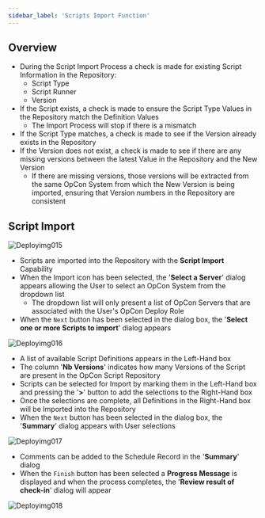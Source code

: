 ```yaml
---
sidebar_label: 'Scripts Import Function'
---
```


## Overview

* During the Script Import Process a check is made for existing Script Information in the Repository:
  * Script Type
  * Script Runner
  * Version
* If the Script exists, a check is made to ensure the Script Type Values in the Repository match the Definition Values
  * The Import Process will stop if there is a mismatch
* If the Script Type matches, a check is made to see if the Version already exists in the Repository
* If the Version does not exist, a check is made to see if there are any missing versions between the latest Value in the Repository and the New Version
  * If there are missing versions, those versions will be extracted from the same OpCon System from which the New Version is being imported, ensuring that Version numbers in the Repository are consistent
    
## Script Import

![Deployimg015](../static/imgdeploy/Deployimg015.png)

* Scripts are imported into the Repository with the **Script Import** Capability
* When the Import icon has been selected, the '**Select a Server**' dialog appears allowing the User to select an OpCon System from the dropdown list
  * The dropdown list will only present a list of OpCon Servers that are associated with the User's OpCon Deploy Role
* When the ```Next``` button has been selected in the dialog box, the '**Select one or more Scripts to import**' dialog appears

![Deployimg016](../static/imgdeploy/Deployimg016.png) 

* A list of available Script Definitions appears in the Left-Hand box
* The column '**Nb Versions**' indicates how many Versions of the Script are present in the OpCon Script Repository
* Scripts can be selected for Import by marking them in the Left-Hand box and pressing the '**>**' button to add the selections to the Right-Hand box
* Once the selections are complete, all Definitions in the Right-Hand box will be Imported into the Repository
* When the ```Next``` button has been selected in the dialog box, the '**Summary**' dialog appears with User selections

![Deployimg017](../static/imgdeploy/Deployimg017.png)

* Comments can be added to the Schedule Record in the '**Summary**' dialog
* When the ```Finish``` button has been selected a **Progress Message** is displayed and when the process completes, the '**Review result of check-in**' dialog will appear

![Deployimg018](../static/imgdeploy/Deployimg018.png)   
